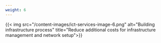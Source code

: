 ```yaml
---
weight: 6
---
```

{{< img src="/content-images/ict-services-image-6.png" alt="Building infrastructure process" title="Reduce additional costs for infrastructure management and network setup">}}